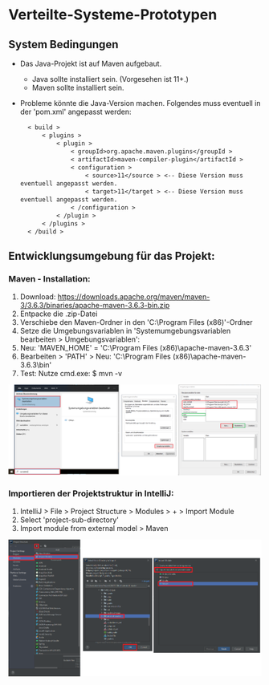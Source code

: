 # Verteilte-Systeme-Prototypen


## System Bedingungen

* Das Java-Projekt ist auf Maven aufgebaut.
    * Java sollte installiert sein. (Vorgesehen ist 11+.)
    * Maven sollte installiert sein.
* Probleme könnte die Java-Version machen. Folgendes muss eventuell in der 'pom.xml' angepasst werden:
    
    
        < build >
            < plugins >
                < plugin >
                    < groupId>org.apache.maven.plugins</groupId >
                    < artifactId>maven-compiler-plugin</artifactId >
                    < configuration >
                        < source>11</source > <-- Diese Version muss eventuell angepasst werden.
                        < target>11</target > <-- Diese Version muss eventuell angepasst werden.
                    < /configuration >
                < /plugin >
            < /plugins >
        < /build >


## Entwicklungsumgebung für das Projekt:

### Maven - Installation:

1. Download: https://downloads.apache.org/maven/maven-3/3.6.3/binaries/apache-maven-3.6.3-bin.zip
2. Entpacke die .zip-Datei
3. Verschiebe den Maven-Ordner in den 'C:\Program Files (x86)\'-Ordner
4. Setze die Umgebungsvariablen in 'Systemumgebungsvariablen bearbeiten > Umgebungsvariablen':
5. Neu: 'MAVEN_HOME' = 'C:\Program Files (x86)\apache-maven-3.6.3'
6. Bearbeiten > 'PATH' > Neu: 'C:\Program Files (x86)\apache-maven-3.6.3\bin'
7. Test: Nutze cmd.exe: $ mvn -v

<img src="readme-images/SystemVariables.png" alt="System Variables">

### Importieren der Projektstruktur in IntelliJ:

1. IntelliJ > File > Project Structure > Modules > + > Import Module
2. Select 'project-sub-directory'
3. Import module from external model > Maven

<img src="readme-images/ImportSimStadtStructure.png" alt="Import Project Structure">